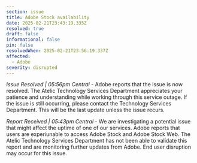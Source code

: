 ```yaml
---
section: issue
title: Adobe Stock availability
date: 2025-02-21T23:43:19.335Z
resolved: true
draft: false
informational: false
pin: false
resolvedWhen: 2025-02-21T23:56:19.337Z
affected:
  - Adobe
severity: disrupted
---
```

*Issue Resolved | 05:56pm Central* - Adobe reports that the issue is now resolved. The Atelic Technology Services Department appreciates your patience and understanding while working through this service outage. If the issue is still occurring, please contact the Technology Services Department. This will be the last update unless the issue recurs.

*Report Received | 05:43pm Central* - We are investigating a potential issue that might affect the uptime of one of our services. Adobe reports that users are experiunable to access Adobe Stock and Adobe Stock Web. The Atelic Technology Services Department has not been able to validate this report and are monitoring further updates from Adobe. End user disruption may occur for this issue.